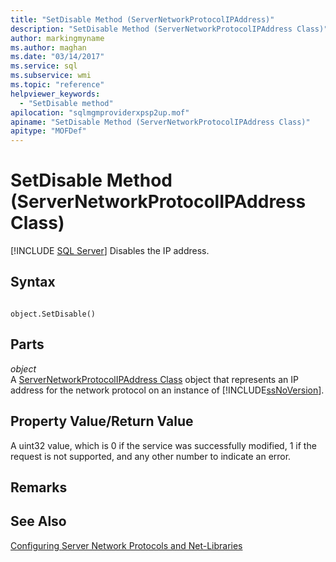 ```yaml
---
title: "SetDisable Method (ServerNetworkProtocolIPAddress)"
description: "SetDisable Method (ServerNetworkProtocolIPAddress Class)"
author: markingmyname
ms.author: maghan
ms.date: "03/14/2017"
ms.service: sql
ms.subservice: wmi
ms.topic: "reference"
helpviewer_keywords:
  - "SetDisable method"
apilocation: "sqlmgmproviderxpsp2up.mof"
apiname: "SetDisable Method (ServerNetworkProtocolIPAddress Class)"
apitype: "MOFDef"
---
```

# SetDisable Method (ServerNetworkProtocolIPAddress Class)
[!INCLUDE [SQL Server](../../../includes/applies-to-version/sqlserver.md)]
  Disables the IP address.  
  
## Syntax  
  
```  
  
object.SetDisable()  
```  
  
## Parts  
 *object*  
 A [ServerNetworkProtocolIPAddress Class](../../../relational-databases/wmi-provider-configuration-classes/servernetworkprotocolipaddress-class/servernetworkprotocolipaddress-class.md) object that represents an IP address for the network protocol on an instance of [!INCLUDE[ssNoVersion](../../../includes/ssnoversion-md.md)].  
  
## Property Value/Return Value  
 A uint32 value, which is 0 if the service was successfully modified, 1 if the request is not supported, and any other number to indicate an error.  
  
## Remarks  
  
## See Also  
 [Configuring Server Network Protocols and Net-Libraries](https://msdn.microsoft.com/library/ms177485\(v=sql.100\).aspx)  
  
  
